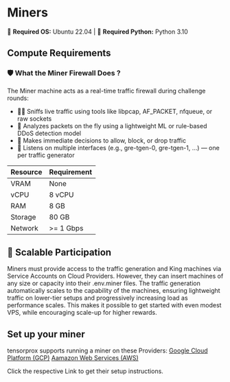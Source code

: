 # Miners

🐧 **Required OS:** Ubuntu 22.04  |  🐍 **Required Python:** Python 3.10

## Compute Requirements

### 🛡️ What the Miner Firewall Does ?

The Miner machine acts as a real-time traffic firewall during challenge rounds:

- 🕵️‍♂️ Sniffs live traffic using tools like libpcap, AF_PACKET, nfqueue, or raw sockets
- 🤖 Analyzes packets on the fly using a lightweight ML or rule-based DDoS detection model
- 🚦 Makes immediate decisions to allow, block, or drop traffic
- 🔌 Listens on multiple interfaces (e.g., gre-tgen-0, gre-tgen-1, ...) — one per traffic generator

| Resource  | Requirement   |
|-----------|---------------|
| VRAM      | None          |
| vCPU      | 8 vCPU        |
| RAM       | 8 GB          |
| Storage   | 80 GB         |
| Network   | >= 1 Gbps     |

## 🚀 Scalable Participation

Miners must provide access to the traffic generation and King machines via Service Accounts on Cloud Providers. 
However, they can insert machines of any size or capacity into their .env.miner files. The traffic generation automatically scales to the capability of the machines, ensuring lightweight traffic on lower-tier setups and progressively increasing load as performance scales.
This makes it possible to get started with even modest VPS, while encouraging scale-up for higher rewards.

## Set up your miner 
tensorprox supports running a miner on these Providers: 
[Google Cloud Platform (GCP)](https://github.com/shugo-labs/tensorprox/blob/hyperscaler2/assets/gcp_setup.md)
[Aamazon Web Services (AWS)](https://github.com/shugo-labs/tensorprox/blob/hyperscaler2/assets/aws_setup.md)

Click the respective Link to get their setup instructions. 
